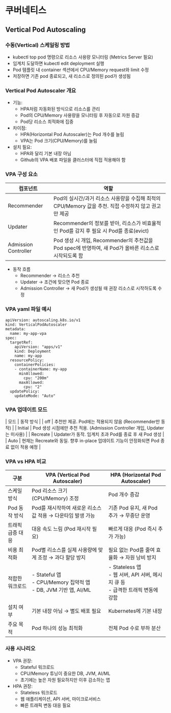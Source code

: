 # 쿠버네티스

## Vertical Pod Autoscaling

### 수동(Vertical) 스케일링 방법
- kubectl top pod 명령으로 리소스 사용량 모니터링 (Metrics Server 필요)
- 임계치 도달하면 kubectl edit deployment 실행
- Pod 템플릿 내 container 섹션에서 CPU/Memory request와 limit 수정
- 저장하면 기존 pod 종료되고, 새 리소스로 정의된 pod가 생성됨

### Vertical Pod Autoscaler 개요
- 기능:
  - HPA처럼 자동화된 방식으로 리소스를 관리
  - Pod의 CPU/Memory 사용량을 모니터링 후 자동으로 자원 증감
  - Pod당 리소스 최적화에 집중
- 차이점:
  - HPA(Horizontal Pod Autoscaler)는 Pod 개수를 늘림
  - VPA는 Pod 크기(CPU/Memory)를 늘림
- 설치 필요:
  - HPA와 달리 기본 내장 아님
  - Github의 VPA 배포 파일을 클러스터에 직접 적용해야 함

### VPA 구성 요소
| 컴포넌트 | 역할 |
|--------|-----|
| Recommender | Pod의 실시간/과거 리소스 사용량을 수집해 최적의 CPU/Memory 값을 추천. 직접 수정하지 않고 권고만 제공 |
| Updater | Recommender의 정보를 받아, 리소스가 비효율적인 Pod를 감지 후 필요 시 Pod를 종료(evict) |
| Admission Controller | Pod 생성 시 개입, Recommender의 추천값을 Pod spec에 반영하여, 새 Pod가 올바른 리소스로 시작되도록 함 |
- 동작 흐름
  - Recommender -> 리소스 추천
  - Updater -> 조건에 맞으면 Pod 종료
  - Admission Controller -> 새 Pod가 생성될 때 권장 리소스로 시작하도록 수정

### VPA yaml 파일 예시
```
apiVersion: autoscaling.k8s.io/v1
kind: VerticalPodAutoscaler
metadata:
  name: my-app-vpa
spec:
  targetRef:
    apiVersion: "apps/v1"
    kind: Deployment
    name: my-app
  resourcePolicy:
    containerPolicies:
    - containerName: my-app
      minAllowed:
        cpu: "200m"
      maxAllowed:
        cpu: "2"
  updatePolicy:
    updateMode: "Auto"
```

### VPA 업데이트 모드
| 모드 | 동작 방식 |
| off | 추천만 제공. Pod에는 적용되지 않음 (Recommender만 동작) |
| Initial | Pod 생성 시점에만 추천 적용. (Admission Controller 개입, Updater는 미사용) |
| Recreate | Updater가 동작. 임계치 초과 Pod를 종료 후 새 Pod 생성 |
| Auto | 현재는 Recreate와 동일. 향후 in-place 업데이트 기능이 안정화되면 Pod 종료 없이 적용 예정 |

### VPA vs HPA 비교
| 구분 | VPA (Vertical Pod Autoscaler) | HPA (Horizontal Pod Autoscaler) |
|------|-------------------------------|---------------------------------|
| 스케일 방식 | Pod 리소스 크기(CPU/Memory) 조정 | Pod 개수 증감 |
| Pod 동작 방식 | Pod를 재시작하여 새로운 리소스 값 적용 → 다운타임 발생 가능 | 기존 Pod 유지, 새 Pod 추가 → 무중단 운영 |
| 트래픽 급증 대응 | 대응 속도 느림 (Pod 재시작 필요) | 빠르게 대응 (Pod 즉시 추가 가능) |
| 비용 최적화 | Pod별 리소스를 실제 사용량에 맞게 조정 → 과다 할당 방지 | 필요 없는 Pod를 줄여 효율화 → 자원 낭비 방지 |
| 적합한 워크로드 | - Stateful 앱<br>- CPU/Memory 집약적 앱<br>- DB, JVM 기반 앱, AI/ML | - Stateless 앱<br>- 웹 서버, API 서버, 메시지 큐 등<br>- 급격한 트래픽 변동에 강함 |
| 설치 여부 | 기본 내장 아님 → 별도 배포 필요 | Kubernetes에 기본 내장 |
| 주요 목적 | Pod 하나의 성능 최적화 | 전체 Pod 수로 부하 분산 |

### 사용 시나리오
- VPA 권장:
	-	Stateful 워크로드
	-	CPU/Memory 튜닝이 중요한 DB, JVM, AI/ML
	-	초기에는 높은 자원 필요하지만 이후 감소하는 앱
- HPA 권장:
	- Stateless 워크로드
	-	웹 애플리케이션, API 서버, 마이크로서비스
	-	빠른 트래픽 변동 대응 필요